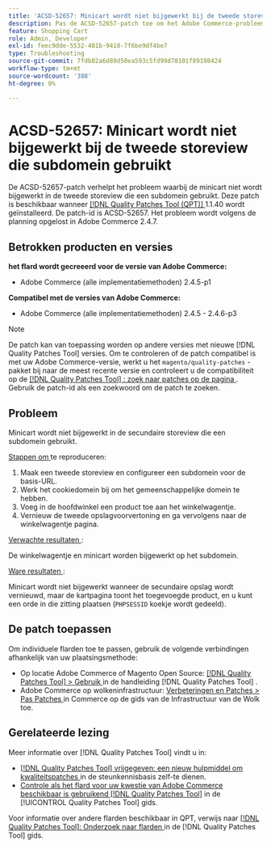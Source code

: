 ```yaml
---
title: 'ACSD-52657: Minicart wordt niet bijgewerkt bij de tweede storeview die subdomein gebruikt'
description: Pas de ACSD-52657-patch toe om het Adobe Commerce-probleem op te lossen, waarbij de minicart niet wordt bijgewerkt in de tweede storeview die een subdomein gebruikt.
feature: Shopping Cart
role: Admin, Developer
exl-id: feec9dde-5532-481b-9410-7f6be9df4be7
type: Troubleshooting
source-git-commit: 7fdb02a6d89d50ea593c5fd99d78101f89198424
workflow-type: tm+mt
source-wordcount: '388'
ht-degree: 0%

---
```


# ACSD-52657: Minicart wordt niet bijgewerkt bij de tweede storeview die subdomein gebruikt

De ACSD-52657-patch verhelpt het probleem waarbij de minicart niet wordt bijgewerkt in de tweede storeview die een subdomein gebruikt. Deze patch is beschikbaar wanneer [[!DNL Quality Patches Tool (QPT)] ](https://experienceleague.adobe.com/nl/docs/commerce-operations/tools/quality-patches-tool/quality-patches-tool-to-self-serve-quality-patches) 1.1.40 wordt geïnstalleerd. De patch-id is ACSD-52657. Het probleem wordt volgens de planning opgelost in Adobe Commerce 2.4.7.

## Betrokken producten en versies

**het flard wordt gecreeerd voor de versie van Adobe Commerce:**

* Adobe Commerce (alle implementatiemethoden) 2.4.5-p1

**Compatibel met de versies van Adobe Commerce:**

* Adobe Commerce (alle implementatiemethoden) 2.4.5 - 2.4.6-p3

>[!NOTE]
>
>De patch kan van toepassing worden op andere versies met nieuwe [!DNL Quality Patches Tool] versies. Om te controleren of de patch compatibel is met uw Adobe Commerce-versie, werkt u het `magento/quality-patches` -pakket bij naar de meest recente versie en controleert u de compatibiliteit op de [[!DNL Quality Patches Tool] : zoek naar patches op de pagina ](https://experienceleague.adobe.com/tools/commerce-quality-patches/index.html?lang=nl-NL) . Gebruik de patch-id als een zoekwoord om de patch te zoeken.

## Probleem

Minicart wordt niet bijgewerkt in de secundaire storeview die een subdomein gebruikt.

<u> Stappen om </u> te reproduceren:

1. Maak een tweede storeview en configureer een subdomein voor de basis-URL.
1. Werk het cookiedomein bij om het gemeenschappelijke domein te hebben.
1. Voeg in de hoofdwinkel een product toe aan het winkelwagentje.
1. Vernieuw de tweede opslagvoorvertoning en ga vervolgens naar de winkelwagentje pagina.

<u> Verwachte resultaten </u>:

De winkelwagentje en minicart worden bijgewerkt op het subdomein.

<u> Ware resultaten </u>:

Minicart wordt niet bijgewerkt wanneer de secundaire opslag wordt vernieuwd, maar de kartpagina toont het toegevoegde product, en u kunt een orde in die zitting plaatsen (`PHPSESSID` koekje wordt gedeeld).

## De patch toepassen

Om individuele flarden toe te passen, gebruik de volgende verbindingen afhankelijk van uw plaatsingsmethode:

* Op locatie Adobe Commerce of Magento Open Source: [[!DNL Quality Patches Tool] > Gebruik ](/help/tools/quality-patches-tool/usage.md) in de handleiding [!DNL Quality Patches Tool] .
* Adobe Commerce op wolkeninfrastructuur: [ Verbeteringen en Patches > Pas Patches ](https://experienceleague.adobe.com/docs/commerce-cloud-service/user-guide/develop/upgrade/apply-patches.html?lang=nl-NL) in Commerce op de gids van de Infrastructuur van de Wolk toe.

## Gerelateerde lezing

Meer informatie over [!DNL Quality Patches Tool] vindt u in:

* [[!DNL Quality Patches Tool]  vrijgegeven: een nieuw hulpmiddel om kwaliteitspatches ](https://experienceleague.adobe.com/nl/docs/commerce-operations/tools/quality-patches-tool/quality-patches-tool-to-self-serve-quality-patches) in de steunkennisbasis zelf-te dienen.
* [ Controle als het flard voor uw kwestie van Adobe Commerce beschikbaar is gebruikend  [!DNL Quality Patches Tool]](/help/tools/quality-patches-tool/patches-available-in-qpt/check-patch-for-magento-issue-with-magento-quality-patches.md) in de [!UICONTROL Quality Patches Tool] gids.


Voor informatie over andere flarden beschikbaar in QPT, verwijs naar [[!DNL Quality Patches Tool]: Onderzoek naar flarden ](https://experienceleague.adobe.com/tools/commerce-quality-patches/index.html?lang=nl-NL) in de [!DNL Quality Patches Tool] gids.
